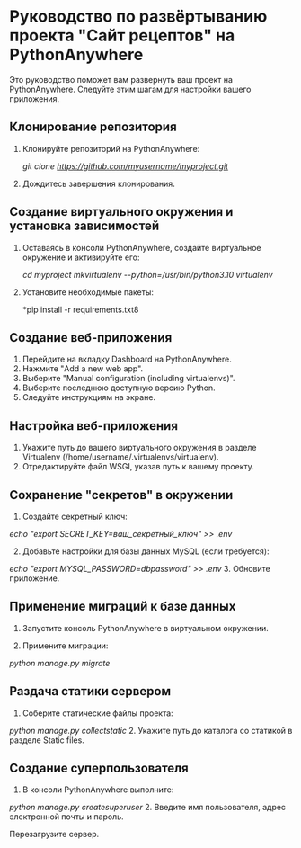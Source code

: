 # Руководство по развёртыванию проекта "Сайт рецептов" на PythonAnywhere

Это руководство поможет вам развернуть ваш проект на PythonAnywhere. Следуйте этим шагам для настройки вашего приложения.

## Клонирование репозитория

1. Клонируйте репозиторий на PythonAnywhere:

   *git clone https://github.com/myusername/myproject.git*

2. Дождитесь завершения клонирования.

## Создание виртуального окружения и установка зависимостей

1. Оставаясь в консоли PythonAnywhere, создайте виртуальное окружение и активируйте его:

   *cd myproject*
    *mkvirtualenv --python=/usr/bin/python3.10 virtualenv*

2. Установите необходимые пакеты:

   *pip install -r requirements.txt8

## Создание веб-приложения

1. Перейдите на вкладку Dashboard на PythonAnywhere.
2. Нажмите "Add a new web app".
3. Выберите "Manual configuration (including virtualenvs)".
4. Выберите последнюю доступную версию Python.
5. Следуйте инструкциям на экране.

## Настройка веб-приложения

1. Укажите путь до вашего виртуального окружения в разделе Virtualenv (/home/username/.virtualenvs/virtualenv).
2. Отредактируйте файл WSGI, указав путь к вашему проекту.

## Сохранение "секретов" в окружении

1. Создайте секретный ключ:

  *echo "export SECRET_KEY=ваш_секретный_ключ" >> .env*

2. Добавьте настройки для базы данных MySQL (если требуется):

  *echo "export MYSQL_PASSWORD=dbpassword" >> .env*
3. Обновите приложение.

## Применение миграций к базе данных

1. Запустите консоль PythonAnywhere в виртуальном окружении.

2. Примените миграции:

  *python manage.py migrate*
  
## Раздача статики сервером

1. Соберите статические файлы проекта:

*python manage.py collectstatic*
2. Укажите путь до каталога со статикой в разделе Static files.

## Создание суперпользователя

1. В консоли PythonAnywhere выполните:

  *python manage.py createsuperuser*
2. Введите имя пользователя, адрес электронной почты и пароль.

Перезагрузите сервер.
